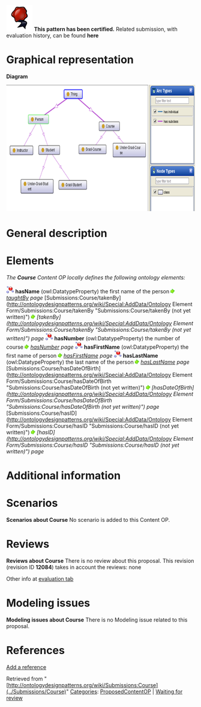[![](../images/thumb/b/b5/Certified.png/70px-Certified.png)](../Image/Certified.png "Certified.png") __This pattern has been certified.__
Related submission, with evaluation history, can be found __here__





#  Graphical representation


__Diagram__




[![Image:Course_diagram.png](../images/c/c8/Course_diagram.png)](../Image/Course_diagram.png "Image:Course_diagram.png")




#  General description


  




#  Elements


_The __Course__ Content OP locally defines the following ontology elements:_



[![DatatypeProperty](../images/thumb/a/a5/DatatypeProperty.gif/20px-DatatypeProperty.gif)](../Image/DatatypeProperty.gif "DatatypeProperty") __hasName__ (owl:DatatypeProperty) the first name of the person 
 [![](../images/thumb/8/87/ArrowRight.gif/11px-ArrowRight.gif)](../Image/ArrowRight.gif "ArrowRight.gif") _[taughtBy](../Submissions/Course/taughtBy "Submissions:Course/taughtBy") page_
[Submissions:Course/takenBy](http://ontologydesignpatterns.org/wiki/Special:AddData/Ontology Element Form/Submissions:Course/takenBy "Submissions:Course/takenBy (not yet written)") [![](../images/thumb/8/87/ArrowRight.gif/11px-ArrowRight.gif)](../Image/ArrowRight.gif "ArrowRight.gif") _[takenBy](http://ontologydesignpatterns.org/wiki/Special:AddData/Ontology Element Form/Submissions:Course/takenBy "Submissions:Course/takenBy (not yet written)") page_
[![DatatypeProperty](../images/thumb/a/a5/DatatypeProperty.gif/20px-DatatypeProperty.gif)](../Image/DatatypeProperty.gif "DatatypeProperty") __hasNumber__ (owl:DatatypeProperty) the number of course 
 [![](../images/thumb/8/87/ArrowRight.gif/11px-ArrowRight.gif)](../Image/ArrowRight.gif "ArrowRight.gif") _[hasNumber](../Submissions/Course/hasNumber "Submissions:Course/hasNumber") page_
[![DatatypeProperty](../images/thumb/a/a5/DatatypeProperty.gif/20px-DatatypeProperty.gif)](../Image/DatatypeProperty.gif "DatatypeProperty") __hasFirstName__ (owl:DatatypeProperty) the first name of person 
 [![](../images/thumb/8/87/ArrowRight.gif/11px-ArrowRight.gif)](../Image/ArrowRight.gif "ArrowRight.gif") _[hasFirstName](../Submissions/Course/hasFirstName "Submissions:Course/hasFirstName") page_
[![DatatypeProperty](../images/thumb/a/a5/DatatypeProperty.gif/20px-DatatypeProperty.gif)](../Image/DatatypeProperty.gif "DatatypeProperty") __hasLastName__ (owl:DatatypeProperty) the last name of the person 
 [![](../images/thumb/8/87/ArrowRight.gif/11px-ArrowRight.gif)](../Image/ArrowRight.gif "ArrowRight.gif") _[hasLastName](../Submissions/Course/hasLastName "Submissions:Course/hasLastName") page_
[Submissions:Course/hasDateOfBirth](http://ontologydesignpatterns.org/wiki/Special:AddData/Ontology Element Form/Submissions:Course/hasDateOfBirth "Submissions:Course/hasDateOfBirth (not yet written)") [![](../images/thumb/8/87/ArrowRight.gif/11px-ArrowRight.gif)](../Image/ArrowRight.gif "ArrowRight.gif") _[hasDateOfBirth](http://ontologydesignpatterns.org/wiki/Special:AddData/Ontology Element Form/Submissions:Course/hasDateOfBirth "Submissions:Course/hasDateOfBirth (not yet written)") page_
[Submissions:Course/hasID](http://ontologydesignpatterns.org/wiki/Special:AddData/Ontology Element Form/Submissions:Course/hasID "Submissions:Course/hasID (not yet written)") [![](../images/thumb/8/87/ArrowRight.gif/11px-ArrowRight.gif)](../Image/ArrowRight.gif "ArrowRight.gif") _[hasID](http://ontologydesignpatterns.org/wiki/Special:AddData/Ontology Element Form/Submissions:Course/hasID "Submissions:Course/hasID (not yet written)") page_
#  Additional information


#  Scenarios



__Scenarios about Course__
No scenario is added to this Content OP.




#  Reviews



__Reviews about Course__
There is no review about this proposal.
This revision (revision ID __12084__) takes in account the reviews: none


Other info at [evaluation tab](http://ontologydesignpatterns.org/wiki/index.php?title=Submissions:Course&action=evaluation "http://ontologydesignpatterns.org/wiki/index.php?title=Submissions:Course&action=evaluation")




  




#  Modeling issues



__Modeling issues about Course__
There is no Modeling issue related to this proposal.




  




#  References


[Add a reference](index.php@title=Odp%253AAdd_reference&subject=../Submissions/Course "http://ontologydesignpatterns.org/wiki/index.php?title=Odp:Add_reference&subject=Submissions%3ACourse")





Retrieved from "[http://ontologydesignpatterns.org/wiki/Submissions:Course](../Submissions/Course)"
 [Categories](http://ontologydesignpatterns.org/wiki/Special:Categories "Special:Categories"): [ProposedContentOP](../Category/ProposedContentOP "Category:ProposedContentOP") | [Waiting for review](../Category/Waiting_for_review "Category:Waiting for review")